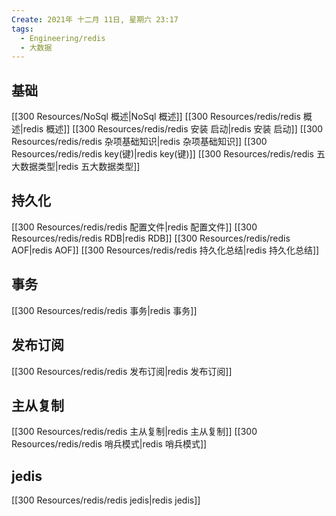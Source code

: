 ```yaml
---
Create: 2021年 十二月 11日, 星期六 23:17
tags: 
  - Engineering/redis
  - 大数据
---
```



## 基础
[[300 Resources/NoSql 概述|NoSql 概述]]
[[300 Resources/redis/redis 概述|redis 概述]]
[[300 Resources/redis/redis 安装 启动|redis 安装 启动]]
[[300 Resources/redis/redis 杂项基础知识|redis 杂项基础知识]]
[[300 Resources/redis/redis key(键)|redis key(键)]]
[[300 Resources/redis/redis 五大数据类型|redis 五大数据类型]]

## 持久化
[[300 Resources/redis/redis 配置文件|redis 配置文件]]
[[300 Resources/redis/redis RDB|redis RDB]]
[[300 Resources/redis/redis AOF|redis AOF]]
[[300 Resources/redis/redis 持久化总结|redis 持久化总结]]

## 事务
[[300 Resources/redis/redis 事务|redis 事务]]


## 发布订阅
[[300 Resources/redis/redis 发布订阅|redis 发布订阅]]

## 主从复制
[[300 Resources/redis/redis 主从复制|redis 主从复制]]
[[300 Resources/redis/redis 哨兵模式|redis 哨兵模式]]

## jedis
[[300 Resources/redis/redis jedis|redis jedis]]
